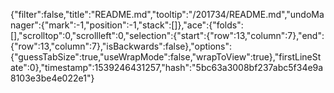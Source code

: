 {"filter":false,"title":"README.md","tooltip":"/201734/README.md","undoManager":{"mark":-1,"position":-1,"stack":[]},"ace":{"folds":[],"scrolltop":0,"scrollleft":0,"selection":{"start":{"row":13,"column":7},"end":{"row":13,"column":7},"isBackwards":false},"options":{"guessTabSize":true,"useWrapMode":false,"wrapToView":true},"firstLineState":0},"timestamp":1539246431257,"hash":"5bc63a3008bf237abc5f34e9a8103e3be4e022e1"}